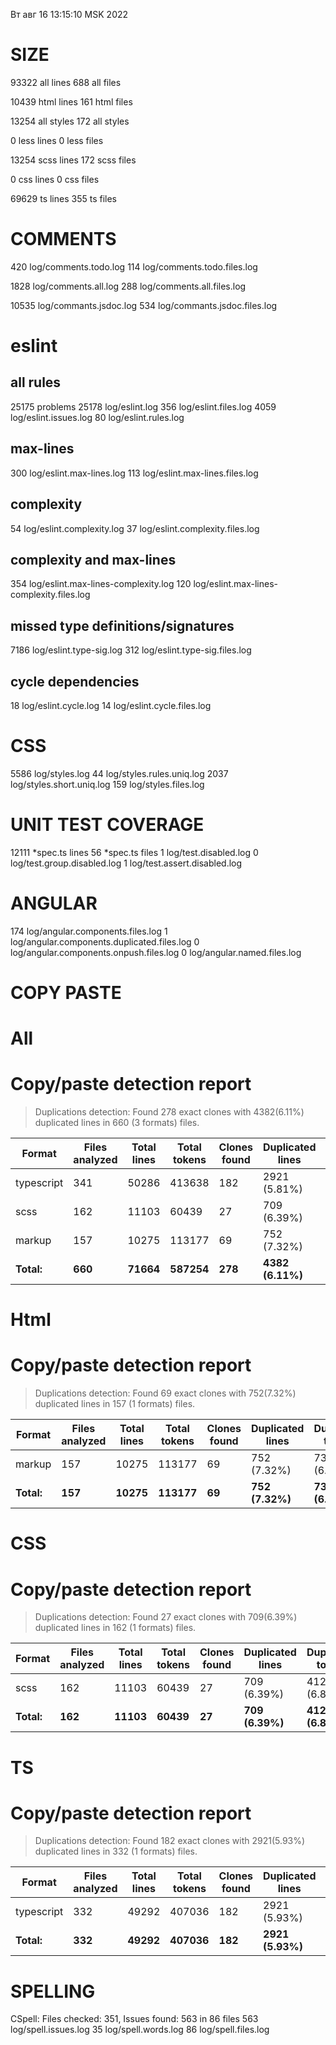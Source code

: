 Вт авг 16 13:15:10 MSK 2022

# SIZE
93322 all lines
688 all files

10439 html lines
161 html files

13254 all styles
172 all styles

0 less lines
0 less files

13254 scss lines
172 scss files

0 css lines
0 css files

69629 ts lines
355 ts files


# COMMENTS
420 log/comments.todo.log
114 log/comments.todo.files.log

1828 log/comments.all.log
288 log/comments.all.files.log

10535 log/commants.jsdoc.log
534 log/commants.jsdoc.files.log

# eslint

## all rules
25175 problems
25178 log/eslint.log
356 log/eslint.files.log
4059 log/eslint.issues.log
80 log/eslint.rules.log

## max-lines
300 log/eslint.max-lines.log
113 log/eslint.max-lines.files.log

## complexity
54 log/eslint.complexity.log
37 log/eslint.complexity.files.log

## complexity and max-lines
354 log/eslint.max-lines-complexity.log
120 log/eslint.max-lines-complexity.files.log

## missed type definitions/signatures
7186 log/eslint.type-sig.log
312 log/eslint.type-sig.files.log

## cycle dependencies
18 log/eslint.cycle.log
14 log/eslint.cycle.files.log

# CSS
5586 log/styles.log
44 log/styles.rules.uniq.log
2037 log/styles.short.uniq.log
159 log/styles.files.log

# UNIT TEST COVERAGE
12111 *spec.ts lines
56 *spec.ts files
1 log/test.disabled.log
0 log/test.group.disabled.log
1 log/test.assert.disabled.log

# ANGULAR
174 log/angular.components.files.log
1 log/angular.components.duplicated.files.log
0 log/angular.components.onpush.files.log
0 log/angular.named.files.log

# COPY PASTE

# All

# Copy/paste detection report

> Duplications detection: Found 278 exact clones with 4382(6.11%) duplicated lines in 660 (3 formats) files.

| Format     | Files analyzed | Total lines | Total tokens | Clones found | Duplicated lines | Duplicated tokens |
| ---------- | -------------- | ----------- | ------------ | ------------ | ---------------- | ----------------- |
| typescript | 341            | 50286       | 413638       | 182          | 2921 (5.81%)     | 23326 (5.64%)     |
| scss       | 162            | 11103       | 60439        | 27           | 709 (6.39%)      | 4120 (6.82%)      |
| markup     | 157            | 10275       | 113177       | 69           | 752 (7.32%)      | 7350 (6.49%)      |
| **Total:** | **660**        | **71664**   | **587254**   | **278**      | **4382 (6.11%)** | **34796 (5.93%)** |

# Html

# Copy/paste detection report

> Duplications detection: Found 69 exact clones with 752(7.32%) duplicated lines in 157 (1 formats) files.

| Format     | Files analyzed | Total lines | Total tokens | Clones found | Duplicated lines | Duplicated tokens |
| ---------- | -------------- | ----------- | ------------ | ------------ | ---------------- | ----------------- |
| markup     | 157            | 10275       | 113177       | 69           | 752 (7.32%)      | 7350 (6.49%)      |
| **Total:** | **157**        | **10275**   | **113177**   | **69**       | **752 (7.32%)**  | **7350 (6.49%)**  |

# CSS

# Copy/paste detection report

> Duplications detection: Found 27 exact clones with 709(6.39%) duplicated lines in 162 (1 formats) files.

| Format     | Files analyzed | Total lines | Total tokens | Clones found | Duplicated lines | Duplicated tokens |
| ---------- | -------------- | ----------- | ------------ | ------------ | ---------------- | ----------------- |
| scss       | 162            | 11103       | 60439        | 27           | 709 (6.39%)      | 4120 (6.82%)      |
| **Total:** | **162**        | **11103**   | **60439**    | **27**       | **709 (6.39%)**  | **4120 (6.82%)**  |

# TS

# Copy/paste detection report

> Duplications detection: Found 182 exact clones with 2921(5.93%) duplicated lines in 332 (1 formats) files.

| Format     | Files analyzed | Total lines | Total tokens | Clones found | Duplicated lines | Duplicated tokens |
| ---------- | -------------- | ----------- | ------------ | ------------ | ---------------- | ----------------- |
| typescript | 332            | 49292       | 407036       | 182          | 2921 (5.93%)     | 23326 (5.73%)     |
| **Total:** | **332**        | **49292**   | **407036**   | **182**      | **2921 (5.93%)** | **23326 (5.73%)** |

# SPELLING
CSpell: Files checked: 351, Issues found: 563 in 86 files
563 log/spell.issues.log
35 log/spell.words.log
86 log/spell.files.log
